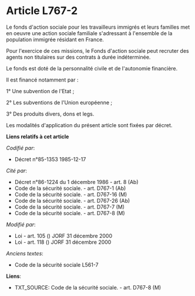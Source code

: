 # Article L767-2

Le fonds d'action sociale pour les travailleurs immigrés et leurs familles met en oeuvre une action sociale familiale
s'adressant à l'ensemble de la population immigrée résidant en France.

Pour l'exercice de ces missions, le Fonds d'action sociale peut recruter des agents non titulaires sur des contrats à durée
indéterminée.

Le fonds est doté de la personnalité civile et de l'autonomie financière. 

Il est financé notamment par : 

1° Une subvention de l'Etat ;

2° Les subventions de l'Union européenne ;

3° Des produits divers, dons et legs.

Les modalités d'application du présent article sont fixées par décret.

**Liens relatifs à cet article**

_Codifié par_:

  - Décret n°85-1353 1985-12-17

_Cité par_:

  - Décret n°86-1224 du 1 décembre 1986 - art. 8 (Ab)
  - Code de la sécurité sociale. - art. D767-1 (Ab)
  - Code de la sécurité sociale. - art. D767-16 (M)
  - Code de la sécurité sociale. - art. D767-26 (Ab)
  - Code de la sécurité sociale. - art. D767-7 (M)
  - Code de la sécurité sociale. - art. D767-8 (M)

_Modifié par_:

  - Loi - art. 105 () JORF 31 décembre 2000
  - Loi - art. 118 () JORF 31 décembre 2000

_Anciens textes_:

  - Code de la sécurité sociale L561-7

**Liens**:

  - TXT_SOURCE: Code de la sécurité sociale. - art. D767-8 (M)
